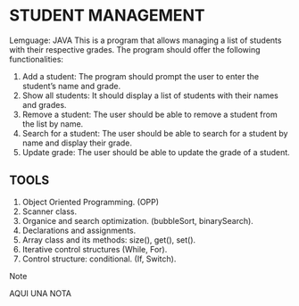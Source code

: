 # STUDENT MANAGEMENT

Lemguage: JAVA
This is a program that allows managing a list of students with their respective grades. The program should offer the following functionalities:

1. Add a student: The program should prompt the user to enter the student’s name and grade.
2. Show all students: It should display a list of students with their names and grades.
3. Remove a student: The user should be able to remove a student from the list by name.
4. Search for a student: The user should be able to search for a student by name and display their grade.
5. Update grade: The user should be able to update the grade of a student.

## TOOLS

1. Object Oriented Programming. (OPP)
2. Scanner class.
3. Organice and search optimization. (bubbleSort, binarySearch).
4. Declarations and assignments.
5. Array class and its methods: size(), get(), set().
6. Iterative control structures (While, For).
7. Control structure: conditional. (If, Switch).


>[!NOTE]
>AQUI UNA NOTA
